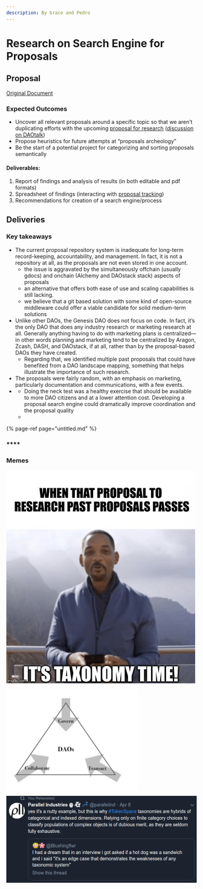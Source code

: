 ```yaml
---
description: By Grace and Pedro
---
```


# Research on Search Engine for Proposals

## Proposal

[Original Document](https://docs.google.com/document/d/1iw7BA5aIsjuHNxi9DeZyHtatLNPw5tYYrkfNARQmVK0/edit)

### Expected Outcomes 

* Uncover all relevant proposals around a specific topic so that we aren’t duplicating efforts with the upcoming [proposal for research](https://docs.google.com/spreadsheets/d/1pQrfzQMafzrsXt66ZzJBTjm20qeLXoUFX51ptRywLm4/edit#gid=1194219037) \([discussion on DAOtalk](https://daotalk.org/t/case-studies-decentralized-orgs-with-on-chain-governance/395)\)
* Propose heuristics for future attempts at “proposals archeology”
* Be the start of a potential project for categorizing and sorting proposals semantically  

#### Deliverables:

1. Report of findings and analysis of results \(in both editable and pdf formats\)
2. Spreadsheet of findings \(interacting with [proposal tracking](https://docs.google.com/spreadsheets/d/1FV8iz4ebZb4E3nXckzPsWy7IfhtsX3filkbX_gbPLNs/edit#gid=1899049180)\)
3. Recommendations for creation of a search engine/process

## Deliveries

### Key takeaways

* The current proposal repository system is inadequate for long-term record-keeping, accountability, and management. In fact, it is not a repository at all, as the proposals are not even stored in one account.
  * the issue is aggravated by the simultaneously offchain \(usually gdocs\) and onchain \(Alchemy and DAOstack stack\) aspects of proposals
  * an alternative that offers both ease of use and scaling capabilities is still lacking. 
  * we believe that a git based solution with some kind of open-source middleware could offer a viable candidate for solid medium-term solutions
* Unlike other DAOs, the Genesis DAO does not focus on code. In fact, it’s the only DAO that does any industry research or marketing research at all. Generally anything having to do with marketing plans is centralized—in other words planning and marketing tend to be centralized by Aragon, Zcash, DASH, and DAOstack, if at all, rather than by the proposal-based DAOs they have created.
  * Regarding that, we identified multiple past proposals that could have benefited from a DAO landscape mapping, something that helps illustrate the importance of such research.
* The proposals were fairly random, with an emphasis on marketing, particularly documentation and communications, with a few events.
* * Doing the neck test was a healthy exercise that should be available to more DAO citizens and at a lower attention cost. Developing a proposal search engine could dramatically improve coordination and the proposal quality 
  * 

{% page-ref page="untitled.md" %}

### \*\*\*\*

### Memes

![](../../.gitbook/assets/2zuooy.jpg)

![by Cem](../../.gitbook/assets/image%20%284%29.png)

![](../../.gitbook/assets/image%20%282%29.png)

